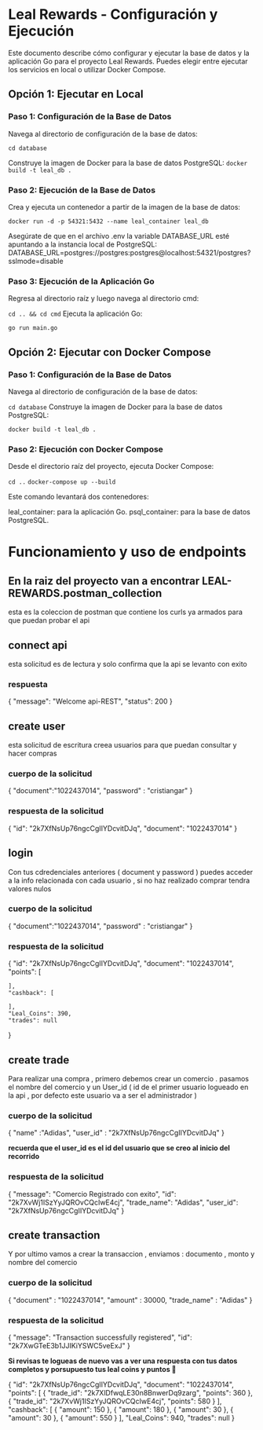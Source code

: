 # Leal Rewards - Configuración y Ejecución
Este documento describe cómo configurar y ejecutar la base de datos y la aplicación Go para el proyecto Leal Rewards. Puedes elegir entre ejecutar los servicios en local o utilizar Docker Compose.

## Opción 1: Ejecutar en Local

### Paso 1: Configuración de la Base de Datos
Navega al directorio de configuración de la base de datos:

```cd database```

Construye la imagen de Docker para la base de datos PostgreSQL:
```docker build -t leal_db .```

### Paso 2: Ejecución de la Base de Datos
Crea y ejecuta un contenedor a partir de la imagen de la base de datos:

```docker run -d -p 54321:5432 --name leal_container leal_db```

Asegúrate de que en el archivo .env la variable DATABASE_URL esté apuntando a la instancia local de PostgreSQL:
DATABASE_URL=postgres://postgres:postgres@localhost:54321/postgres?sslmode=disable

### Paso 3: Ejecución de la Aplicación Go
Regresa al directorio raíz y luego navega al directorio cmd:

```cd .. && cd cmd```
Ejecuta la aplicación Go:

```go run main.go```


## Opción 2: Ejecutar con Docker Compose

### Paso 1: Configuración de la Base de Datos
Navega al directorio de configuración de la base de datos:

```cd database```
Construye la imagen de Docker para la base de datos PostgreSQL:

```docker build -t leal_db .```

### Paso 2: Ejecución con Docker Compose
Desde el directorio raíz del proyecto, ejecuta Docker Compose:

```cd ..```
```docker-compose up --build```

Este comando levantará dos contenedores:

leal_container: para la aplicación Go.
psql_container: para la base de datos PostgreSQL.

# Funcionamiento y uso de endpoints

## En la raiz del proyecto van a encontrar  LEAL-REWARDS.postman_collection 

esta es la coleccion de postman que contiene los curls ya armados para que puedan probar el api

## connect api 
esta solicitud es de lectura y solo confirma que la api se levanto con exito 

### respuesta
{
    "message": "Welcome api-REST",
    "status": 200
}

## create user 
esta solicitud de escritura creea usuarios para que puedan consultar y hacer compras 
### cuerpo de la solicitud 
{
    "document":"1022437014",
    "password" : "cristiangar"
}

### respuesta de la solicitud  
{
    "id": "2k7XfNsUp76ngcCgIIYDcvitDJq",
    "document": "1022437014"
}

## login  
Con tus cdredenciales anteriores ( document y password ) puedes acceder a la info relacionada con cada usuario , si no haz realizado comprar tendra valores nulos 

### cuerpo de la solicitud 
{
    "document":"1022437014",
    "password" : "cristiangar"
}

### respuesta de la solicitud  
{
    "id": "2k7XfNsUp76ngcCgIIYDcvitDJq",
    "document": "1022437014",
    "points": [
        
    ],
    "cashback": [
       
    ],
    "Leal_Coins": 390,
    "trades": null
}

## create trade 
Para realizar una compra , primero debemos crear un comercio . pasamos el nombre del comercio y un User_id ( id de el primer usuario logueado en la api , por defecto este usuario va a ser el administrador  )

### cuerpo de la solicitud 

{
    "name" :"Adidas",
    "user_id" : "2k7XfNsUp76ngcCgIIYDcvitDJq"
}

**recuerda que el user_id es el id del usuario que se creo al inicio del recorrido**

### respuesta de la solicitud 

{
    "message": "Comercio Registrado con exito",
    "id": "2k7XvWj1ISzYyJQROvCQcIwE4cj",
    "trade_name": "Adidas",
    "user_id": "2k7XfNsUp76ngcCgIIYDcvitDJq"
}

## create transaction
Y por ultimo vamos a crear la transaccion , enviamos : documento , monto y nombre del comercio 

### cuerpo de la solicitud 
{
    "document" : "1022437014",
    "amount" : 30000,
    "trade_name" : "Adidas" 
}

### respuesta de la solicitud 

{
    "message": "Transaction successfully registered",
    "id": "2k7XwGTeE3b1JJIKiYSWC5veExJ"
}

**Si revisas te logueas de nuevo vas a ver una respuesta con tus datos completos y porsupuesto tus leal coins y puntos 🚀**

{
    "id": "2k7XfNsUp76ngcCgIIYDcvitDJq",
    "document": "1022437014",
    "points": [
        {
            "trade_id": "2k7XlDfwqLE30n8BnwerDq9zarg",
            "points": 360
        },
        {
            "trade_id": "2k7XvWj1ISzYyJQROvCQcIwE4cj",
            "points": 580
        }
    ],
    "cashback": [
        {
            "amount": 150
        },
        {
            "amount": 180
        },
        {
            "amount": 30
        },
        {
            "amount": 30
        },
        {
            "amount": 550
        }
    ],
    "Leal_Coins": 940,
    "trades": null
}